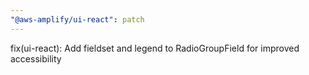 ```yaml
---
"@aws-amplify/ui-react": patch
---
```


fix(ui-react): Add fieldset and legend to RadioGroupField for improved accessibility
